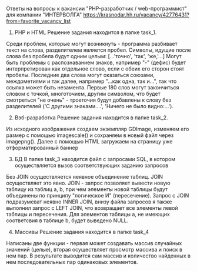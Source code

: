 Ответы на вопросы к вакансии "PHP-разработчик / web-программист" для компании "ИНТЕРВОЛГА"
https://krasnodar.hh.ru/vacancy/42776431?from=favorite_vacancy_list

1. PHP и HTML
Решение задания находится в папке task_1.

Среди проблем, которые могут возникнуть - программа разбивает текст на слова, разделителем является пробел. Символы, идущие после слова без пробела будут одним целым: [...'точно', 'так', 'же,'...]
Могут быть проблемы с распознаванием знаков, например "-" (дефис) будет интерпретирован как отдельное слово, если с обеих его сторон стоят пробелы.
Последние два слова могут оказаться союзами, междометиями и так далее, например "...как одна, так и...", так что ссылка может быть незамента.
Первые 180 слов могут закончиться словом с точкой, многоточием, другим символом, что будет смотреться "не очень" - троеточия будут добавлены к слову без разделителей ('С другими знаками....', 'Ничего не было видно:...').

2. Вэб-разработка
Решение задания находится в папке task_2.

Из исходного изображения создаем экземпляр GDImage, изменяем его размер с помощью imagescale() и сохраняем в новый файл через imagepng(). 
Далее с помощью HTML загружаем на страницу уже отформатированный баннер

3. БД
В папке task_3 находится файл с запросами SQL, в котором осуществляется вызов соответствующих заданию запросов

Без JOIN осуществляется неявное объединение таблиц. JOIN осуществляет это явно.
JOIN - запрос позволяет вывести новую таблицу из таблиц a, b, при чем элементы новой таблицы будут объединены по принципу "логическое И" (пересечение).
Запрос с JOIN подразумеват неявно INNER JOIN, внизу файла запросов я также выполнил запрос с LEFT JOIN, что возвращает все элементы левой таблицы и пересечения. Для элементов таблицы a, не имеющих соответсвия в таблице b, будет выведено NULL.

4. Массивы
Решение задания находится в папке task_4

Написаны две функции - первая может создавать массив случайных значений (целые), вторая осуществляет просмотр массива и поиск в нем пар.
В результате выводится сам массив и количество найденных в нем последовательных пар одинаковых элементов.
